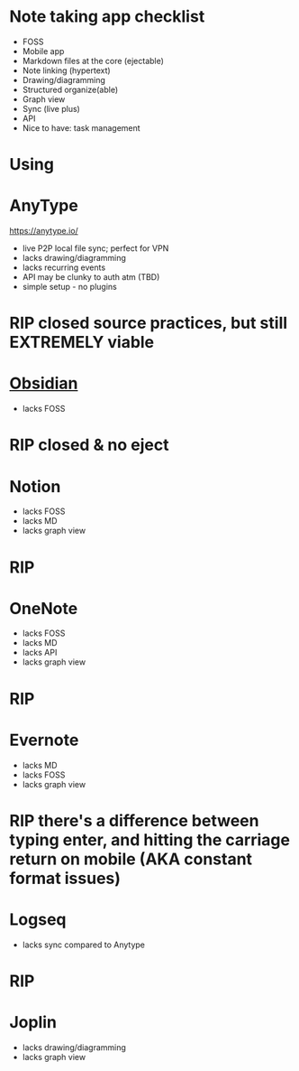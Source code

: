 # Note taking app checklist
- FOSS
- Mobile app
- Markdown files at the core (ejectable)
- Note linking (hypertext)
- Drawing/diagramming
- Structured organize(able)
- Graph view
- Sync (live plus)
- API
- Nice to have: task management

# Using
# AnyType
https://anytype.io/
- live P2P local file sync; perfect for VPN
- lacks drawing/diagramming
- lacks recurring events
- API may be clunky to auth atm (TBD)
- simple setup - no plugins

# RIP closed source practices, but still EXTREMELY viable
# [Obsidian](./obsidian/README.md)
- lacks FOSS

# RIP closed & no eject
# Notion
- lacks FOSS
- lacks MD
- lacks graph view

# RIP
# OneNote
- lacks FOSS
- lacks MD
- lacks API
- lacks graph view

# RIP
# Evernote
- lacks MD
- lacks FOSS
- lacks graph view

# RIP there's a difference between typing enter, and hitting the carriage return on mobile (AKA constant format issues)
# Logseq
- lacks sync compared to Anytype

# RIP
# Joplin
- lacks drawing/diagramming
- lacks graph view
